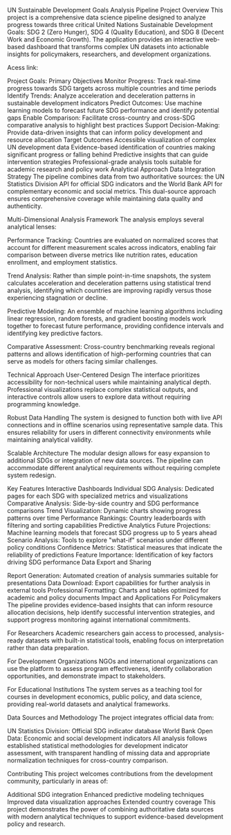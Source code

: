 UN Sustainable Development Goals Analysis Pipeline
Project Overview
This project is a comprehensive data science pipeline designed to analyze progress towards three critical United Nations Sustainable Development Goals: SDG 2 (Zero Hunger), SDG 4 (Quality Education), and SDG 8 (Decent Work and Economic Growth). The application provides an interactive web-based dashboard that transforms complex UN datasets into actionable insights for policymakers, researchers, and development organizations.

Acess link: 

Project Goals:
Primary Objectives
Monitor Progress: Track real-time progress towards SDG targets across multiple countries and time periods
Identify Trends: Analyze acceleration and deceleration patterns in sustainable development indicators
Predict Outcomes: Use machine learning models to forecast future SDG performance and identify potential gaps
Enable Comparison: Facilitate cross-country and cross-SDG comparative analysis to highlight best practices
Support Decision-Making: Provide data-driven insights that can inform policy development and resource allocation
Target Outcomes
Accessible visualization of complex UN development data
Evidence-based identification of countries making significant progress or falling behind
Predictive insights that can guide intervention strategies
Professional-grade analysis tools suitable for academic research and policy work
Analytical Approach
Data Integration Strategy
The pipeline combines data from two authoritative sources: the UN Statistics Division API for official SDG indicators and the World Bank API for complementary economic and social metrics. This dual-source approach ensures comprehensive coverage while maintaining data quality and authenticity.

Multi-Dimensional Analysis Framework
The analysis employs several analytical lenses:

Performance Tracking: Countries are evaluated on normalized scores that account for different measurement scales across indicators, enabling fair comparison between diverse metrics like nutrition rates, education enrollment, and employment statistics.

Trend Analysis: Rather than simple point-in-time snapshots, the system calculates acceleration and deceleration patterns using statistical trend analysis, identifying which countries are improving rapidly versus those experiencing stagnation or decline.

Predictive Modeling: An ensemble of machine learning algorithms including linear regression, random forests, and gradient boosting models work together to forecast future performance, providing confidence intervals and identifying key predictive factors.

Comparative Assessment: Cross-country benchmarking reveals regional patterns and allows identification of high-performing countries that can serve as models for others facing similar challenges.

Technical Approach
User-Centered Design
The interface prioritizes accessibility for non-technical users while maintaining analytical depth. Professional visualizations replace complex statistical outputs, and interactive controls allow users to explore data without requiring programming knowledge.

Robust Data Handling
The system is designed to function both with live API connections and in offline scenarios using representative sample data. This ensures reliability for users in different connectivity environments while maintaining analytical validity.

Scalable Architecture
The modular design allows for easy expansion to additional SDGs or integration of new data sources. The pipeline can accommodate different analytical requirements without requiring complete system redesign.

Key Features
Interactive Dashboards
Individual SDG Analysis: Dedicated pages for each SDG with specialized metrics and visualizations
Comparative Analysis: Side-by-side country and SDG performance comparisons
Trend Visualization: Dynamic charts showing progress patterns over time
Performance Rankings: Country leaderboards with filtering and sorting capabilities
Predictive Analytics
Future Projections: Machine learning models that forecast SDG progress up to 5 years ahead
Scenario Analysis: Tools to explore "what-if" scenarios under different policy conditions
Confidence Metrics: Statistical measures that indicate the reliability of predictions
Feature Importance: Identification of key factors driving SDG performance
Data Export and Sharing

Report Generation: Automated creation of analysis summaries suitable for presentations
Data Download: Export capabilities for further analysis in external tools
Professional Formatting: Charts and tables optimized for academic and policy documents
Impact and Applications
For Policymakers
The pipeline provides evidence-based insights that can inform resource allocation decisions, help identify successful intervention strategies, and support progress monitoring against international commitments.

For Researchers
Academic researchers gain access to processed, analysis-ready datasets with built-in statistical tools, enabling focus on interpretation rather than data preparation.

For Development Organizations
NGOs and international organizations can use the platform to assess program effectiveness, identify collaboration opportunities, and demonstrate impact to stakeholders.

For Educational Institutions
The system serves as a teaching tool for courses in development economics, public policy, and data science, providing real-world datasets and analytical frameworks.


Data Sources and Methodology
The project integrates official data from:

UN Statistics Division: Official SDG indicator database
World Bank Open Data: Economic and social development indicators
All analysis follows established statistical methodologies for development indicator assessment, with transparent handling of missing data and appropriate normalization techniques for cross-country comparison.

Contributing
This project welcomes contributions from the development community, particularly in areas of:

Additional SDG integration
Enhanced predictive modeling techniques
Improved data visualization approaches
Extended country coverage
This project demonstrates the power of combining authoritative data sources with modern analytical techniques to support evidence-based development policy and research.
